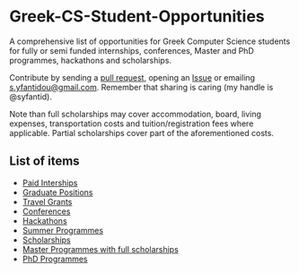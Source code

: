 # Greek-CS-Student-Opportunities
A comprehensive list of opportunities for Greek Computer Science students for fully or semi funded internships, conferences, Master and PhD programmes, hackathons and scholarships. 

Contribute by sending a [pull request](https://github.com/syfantid/Greek-CS-Student-Opportunities/pulls), opening an [Issue](https://github.com/syfantid/Greek-CS-Student-Opportunities/issues) or emailing [s.yfantidou@gmail.com](mailto:s.yfantidou@gmail.com). Remember that sharing is caring (my handle is @syfantid).

Note than full scholarships may cover accommodation, board, living expenses, transportation costs and tuition/registration fees where applicable. Partial scholarships cover part of the aforementioned costs.

## List of items

* [Paid Interships](paid-interships.md)
* [Graduate Positions](graduate-positions.md)
* [Travel Grants](travel-grants.md)
* [Conferences](conferences.md)
* [Hackathons](hackathons.md)
* [Summer Programmes](summer-programmes.md)
* [Scholarships](scholarships.md)
* [Master Programmes with full scholarships](master-programmes.md)
* [PhD Programmes](phd-programmes.md)
